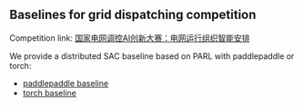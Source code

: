 ## Baselines for grid dispatching competition

Competition link: [国家电网调控AI创新大赛：电网运行组织智能安排](https://aistudio.baidu.com/aistudio/competition/detail/111)

We provide a distributed SAC baseline based on PARL with paddlepaddle or torch:
- [paddlepaddle baseline](paddle)
- [torch baseline](torch)
